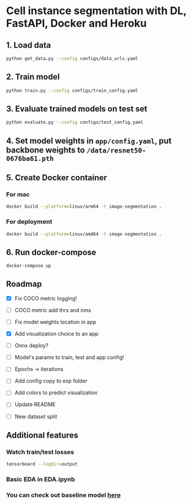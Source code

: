 # Cell instance segmentation with DL, FastAPI, Docker and Heroku

## 1. Load data

```bash
python get_data.py --config configs/data_urls.yaml
```

## 2. Train model

```bash
python train.py --config configs/train_config.yaml
```

## 3. Evaluate trained models on test set

```bash
python evaluate.py --config configs/test_config.yaml
```

## 4. Set model weights in `app/config.yaml`, put backbone weights to `/data/resnet50-0676ba61.pth`

## 5. Create Docker container

### For mac

```bash
docker build --platform=linux/arm64 -t image-segmentation .
```

### For deployment

```bash
docker build --platform=linux/amd64 -t image-segmentation .
```

## 6. Run docker-compose

```bash
docker-compose up
```

<!-- ROADMAP -->
## Roadmap

* [x] Fix COCO metric logging!

* [ ] COCO metric add thrs and nms

* [ ] Fix model weights location in app

* [x] Add visualization choice to an app

* [ ] Onnx deploy?

* [ ] Model's params to train, test and app config!

* [ ] Epochs -> iterations

* [ ] Add config copy to exp folder

* [ ] Add colors to predict visualization

* [ ] Update README

* [ ] New dataset split

## Additional features

### Watch train/test losses

```bash
tensorboard --logdir=output
```

### Basic EDA in EDA.ipynb

### You can check out baseline model [here](https://bba2fr9fv1d6in16jt7b.containers.yandexcloud.net/docs)
